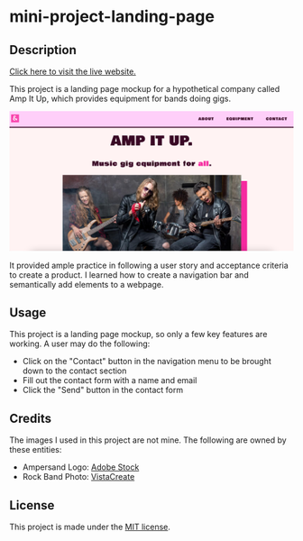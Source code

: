 # mini-project-landing-page

## Description

[Click here to visit the live website.](https://jacob-medina.github.io/mini-project-landing-page/)

This project is a landing page mockup for a hypothetical company called Amp It Up, which provides equipment for bands doing gigs.

![Final look of the landing page](/assets/images/final-landing-page.png)

It provided ample practice in following a user story and acceptance criteria to create a product. I learned how to create a navigation bar and semantically add elements to a webpage.

## Usage

This project is a landing page mockup, so only a few key features are working.
A user may do the following:
- Click on the "Contact" button in the navigation menu to be brought down to the contact section
- Fill out the contact form with a name and email
- Click the "Send" button in the contact form

## Credits
The images I used in this project are not mine. The following are owned by these entities:
- Ampersand Logo: [Adobe Stock](https://stock.adobe.com/gr_en/search?k=ampersand+logo&asset_id=310625097)
- Rock Band Photo: [VistaCreate](https://create.vista.com/unlimited/stock-photos/150959956/stock-photo-rock-band-rehearsing-in-studio/)

## License
This project is made under the [MIT license](LICENSE).